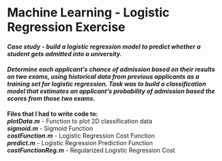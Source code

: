 # Machine Learning - Logistic Regression Exercise

#### <em>Case study - build a logistic regression model to predict whether a student gets admitted into a university.<br>
  
#### Determine each applicant’s chance of admission based on their results on two exams, using historical data from previous applicants as a training set for logistic regression. Task was to build a classification model that estimates an applicant’s probability of admission based the scores from those two exams.</em>

<strong>Files that I had to write code to:</strong><br>
<em><strong>plotData.m</em></strong> - Function to plot 2D classification data<br>
<em><strong>sigmoid.m</em></strong> - Sigmoid Function<br>
<em><strong>costFunction.m</em></strong> - Logistic Regression Cost Function<br>
<em><strong>predict.m</em></strong> - Logistic Regression Prediction Function<br>
<em><strong>costFunctionReg.m</em></strong> - Regularized Logistic Regression Cost<br>
